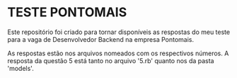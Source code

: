 # TESTE PONTOMAIS

Este repositório foi criado para tornar disponíveis as respostas do meu teste para a vaga de Desenvolvedor Backend
na empresa Pontomais.

As respostas estão nos arquivos nomeados com os respectivos números. A resposta da questão 5 está tanto no arquivo '5.rb' quanto nos da pasta 'models'.
